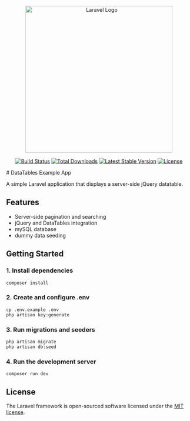 <p align="center"><a href="https://laravel.com" target="_blank"><img src="https://raw.githubusercontent.com/laravel/art/master/logo-lockup/5%20SVG/2%20CMYK/1%20Full%20Color/laravel-logolockup-cmyk-red.svg" width="400" alt="Laravel Logo"></a></p>

<p align="center">
<a href="https://github.com/laravel/framework/actions"><img src="https://github.com/laravel/framework/workflows/tests/badge.svg" alt="Build Status"></a>
<a href="https://packagist.org/packages/laravel/framework"><img src="https://img.shields.io/packagist/dt/laravel/framework" alt="Total Downloads"></a>
<a href="https://packagist.org/packages/laravel/framework"><img src="https://img.shields.io/packagist/v/laravel/framework" alt="Latest Stable Version"></a>
<a href="https://packagist.org/packages/laravel/framework"><img src="https://img.shields.io/packagist/l/laravel/framework" alt="License"></a>
</p>
# DataTables Example App

A simple Laravel application that displays a server-side jQuery datatable.

## Features

- Server-side pagination and searching
- jQuery and DataTables integration
- mySQL database
- dummy data seeding

## Getting Started

### 1. Install dependencies

`composer install`

### 2. Create and configure .env

```
cp .env.example .env
php artisan key:generate
```

### 3. Run migrations and seeders

```
php artisan migrate
php artisan db:seed
```

### 4. Run the development server

`composer run dev`

## License

The Laravel framework is open-sourced software licensed under the [MIT license](https://opensource.org/licenses/MIT).
